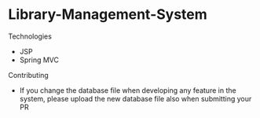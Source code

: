 # Library-Management-System
 
Technologies 
 - JSP
 - Spring MVC

Contributing
 - If you change the database file when developing any feature in the system, please upload the new database file also when submitting your PR
